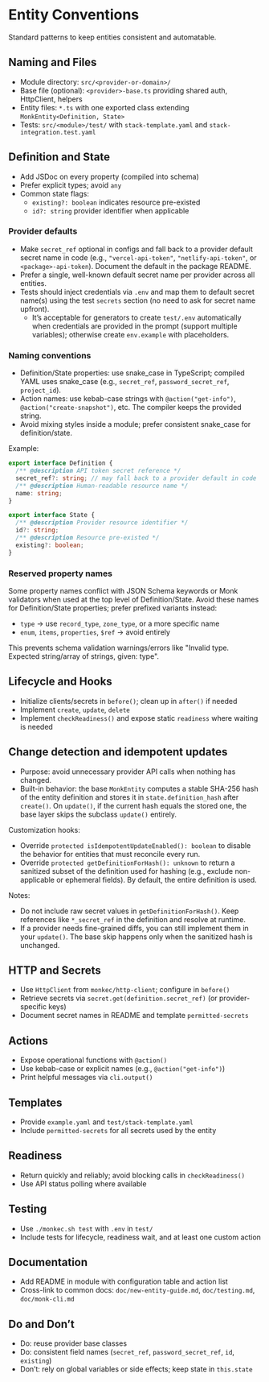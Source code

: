 # Entity Conventions

Standard patterns to keep entities consistent and automatable.

## Naming and Files

- Module directory: `src/<provider-or-domain>/`
- Base file (optional): `<provider>-base.ts` providing shared auth, HttpClient, helpers
- Entity files: `*.ts` with one exported class extending `MonkEntity<Definition, State>`
- Tests: `src/<module>/test/` with `stack-template.yaml` and `stack-integration.test.yaml`

## Definition and State

- Add JSDoc on every property (compiled into schema)
- Prefer explicit types; avoid `any`
- Common state flags:
  - `existing?: boolean` indicates resource pre-existed
  - `id?: string` provider identifier when applicable

### Provider defaults

- Make `secret_ref` optional in configs and fall back to a provider default secret name in code (e.g., `"vercel-api-token"`, `"netlify-api-token"`, or `<package>-api-token`). Document the default in the package README.
- Prefer a single, well-known default secret name per provider across all entities.
- Tests should inject credentials via `.env` and map them to default secret name(s) using the test `secrets` section (no need to ask for secret name upfront).
  - It’s acceptable for generators to create `test/.env` automatically when credentials are provided in the prompt (support multiple variables); otherwise create `env.example` with placeholders.

### Naming conventions

- Definition/State properties: use snake_case in TypeScript; compiled YAML uses snake_case (e.g., `secret_ref`, `password_secret_ref`, `project_id`).
- Action names: use kebab-case strings with `@action("get-info")`, `@action("create-snapshot")`, etc. The compiler keeps the provided string.
- Avoid mixing styles inside a module; prefer consistent snake_case for definition/state.

Example:

```ts
export interface Definition {
  /** @description API token secret reference */
  secret_ref?: string; // may fall back to a provider default in code
  /** @description Human-readable resource name */
  name: string;
}

export interface State {
  /** @description Provider resource identifier */
  id?: string;
  /** @description Resource pre-existed */
  existing?: boolean;
}
```

### Reserved property names

Some property names conflict with JSON Schema keywords or Monk validators when used at the top level of Definition/State. Avoid these names for Definition/State properties; prefer prefixed variants instead:

- `type` → use `record_type`, `zone_type`, or a more specific name
- `enum`, `items`, `properties`, `$ref` → avoid entirely

This prevents schema validation warnings/errors like "Invalid type. Expected string/array of strings, given: type".

## Lifecycle and Hooks

- Initialize clients/secrets in `before()`; clean up in `after()` if needed
- Implement `create`, `update`, `delete`
- Implement `checkReadiness()` and expose static `readiness` where waiting is needed

## Change detection and idempotent updates

- Purpose: avoid unnecessary provider API calls when nothing has changed.
- Built-in behavior: the base `MonkEntity` computes a stable SHA-256 hash of the entity definition and stores it in `state.definition_hash` after `create()`. On `update()`, if the current hash equals the stored one, the base layer skips the subclass `update()` entirely.

Customization hooks:
- Override `protected isIdempotentUpdateEnabled(): boolean` to disable the behavior for entities that must reconcile every run.
- Override `protected getDefinitionForHash(): unknown` to return a sanitized subset of the definition used for hashing (e.g., exclude non-applicable or ephemeral fields). By default, the entire definition is used.

Notes:
- Do not include raw secret values in `getDefinitionForHash()`. Keep references like `*_secret_ref` in the definition and resolve at runtime.
- If a provider needs fine-grained diffs, you can still implement them in your `update()`. The base skip happens only when the sanitized hash is unchanged.

## HTTP and Secrets

- Use `HttpClient` from `monkec/http-client`; configure in `before()`
- Retrieve secrets via `secret.get(definition.secret_ref)` (or provider-specific keys)
- Document secret names in README and template `permitted-secrets`

## Actions

- Expose operational functions with `@action()`
- Use kebab-case or explicit names (e.g., `@action("get-info")`)
- Print helpful messages via `cli.output()`

## Templates

- Provide `example.yaml` and `test/stack-template.yaml`
- Include `permitted-secrets` for all secrets used by the entity

## Readiness

- Return quickly and reliably; avoid blocking calls in `checkReadiness()`
- Use API status polling where available

## Testing

- Use `./monkec.sh test` with `.env` in `test/`
- Include tests for lifecycle, readiness wait, and at least one custom action

## Documentation

- Add README in module with configuration table and action list
- Cross-link to common docs: `doc/new-entity-guide.md`, `doc/testing.md`, `doc/monk-cli.md`

## Do and Don’t

- Do: reuse provider base classes
- Do: consistent field names (`secret_ref`, `password_secret_ref`, `id`, `existing`)
- Don’t: rely on global variables or side effects; keep state in `this.state`
